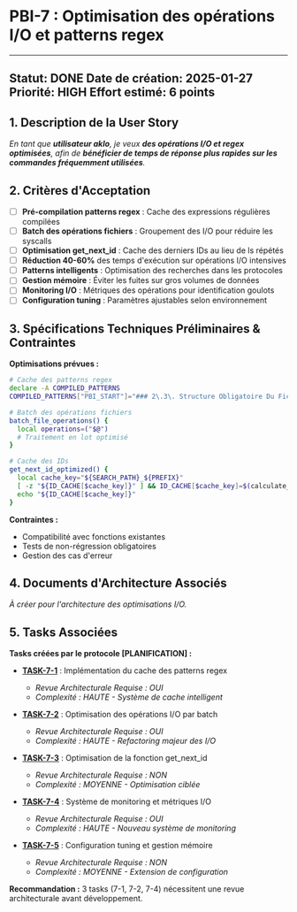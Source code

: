 # PBI-7 : Optimisation des opérations I/O et patterns regex

---
**Statut:** DONE
**Date de création:** 2025-01-27
**Priorité:** HIGH
**Effort estimé:** 6 points
---

## 1. Description de la User Story

_En tant que **utilisateur aklo**, je veux **des opérations I/O et regex optimisées**, afin de **bénéficier de temps de réponse plus rapides sur les commandes fréquemment utilisées**._

## 2. Critères d'Acceptation

- [ ] **Pré-compilation patterns regex** : Cache des expressions régulières compilées
- [ ] **Batch des opérations fichiers** : Groupement des I/O pour réduire les syscalls
- [ ] **Optimisation get_next_id** : Cache des derniers IDs au lieu de ls répétés
- [ ] **Réduction 40-60%** des temps d'exécution sur opérations I/O intensives
- [ ] **Patterns intelligents** : Optimisation des recherches dans les protocoles
- [ ] **Gestion mémoire** : Éviter les fuites sur gros volumes de données
- [ ] **Monitoring I/O** : Métriques des opérations pour identification goulots
- [ ] **Configuration tuning** : Paramètres ajustables selon environnement

## 3. Spécifications Techniques Préliminaires & Contraintes

**Optimisations prévues :**
```bash
# Cache des patterns regex
declare -A COMPILED_PATTERNS
COMPILED_PATTERNS["PBI_START"]="### 2\.3\. Structure Obligatoire Du Fichier PBI"

# Batch des opérations fichiers
batch_file_operations() {
  local operations=("$@")
  # Traitement en lot optimisé
}

# Cache des IDs
get_next_id_optimized() {
  local cache_key="${SEARCH_PATH}_${PREFIX}"
  [ -z "${ID_CACHE[$cache_key]}" ] && ID_CACHE[$cache_key]=$(calculate_next_id)
  echo "${ID_CACHE[$cache_key]}"
}
```

**Contraintes :**
- Compatibilité avec fonctions existantes
- Tests de non-régression obligatoires
- Gestion des cas d'erreur

## 4. Documents d'Architecture Associés

_À créer pour l'architecture des optimisations I/O._

## 5. Tasks Associées

**Tasks créées par le protocole [PLANIFICATION] :**

- **[TASK-7-1](../01-tasks/TASK-7-1-TODO.md)** : Implémentation du cache des patterns regex
  - *Revue Architecturale Requise : OUI*
  - *Complexité : HAUTE - Système de cache intelligent*

- **[TASK-7-2](../01-tasks/TASK-7-2-TODO.md)** : Optimisation des opérations I/O par batch
  - *Revue Architecturale Requise : OUI*
  - *Complexité : HAUTE - Refactoring majeur des I/O*

- **[TASK-7-3](../01-tasks/TASK-7-3-TODO.md)** : Optimisation de la fonction get_next_id
  - *Revue Architecturale Requise : NON*
  - *Complexité : MOYENNE - Optimisation ciblée*

- **[TASK-7-4](../01-tasks/TASK-7-4-TODO.md)** : Système de monitoring et métriques I/O
  - *Revue Architecturale Requise : OUI*
  - *Complexité : HAUTE - Nouveau système de monitoring*

- **[TASK-7-5](../01-tasks/TASK-7-5-TODO.md)** : Configuration tuning et gestion mémoire
  - *Revue Architecturale Requise : NON*
  - *Complexité : MOYENNE - Extension de configuration*

**Recommandation :** 3 tasks (7-1, 7-2, 7-4) nécessitent une revue architecturale avant développement.